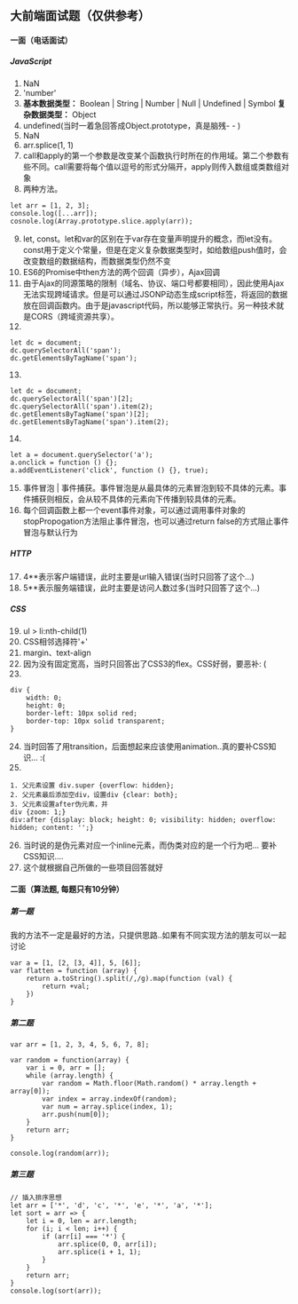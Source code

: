 ## 大前端面试题（仅供参考）
#### 一面（电话面试）
##### JavaScript
1. NaN
2. 'number'
3. **基本数据类型：** Boolean | String | Number | Null | Undefined | Symbol **复杂数据类型：** Object
4. undefined(当时一着急回答成Object.prototype，真是脑残- - )
5. NaN
6. arr.splice(1, 1)
7. call和apply的第一个参数是改变某个函数执行时所在的作用域。第二个参数有些不同。call需要将每个值以逗号的形式分隔开，apply则传入数组或类数组对象
8. 两种方法。
```
let arr = [1, 2, 3];
console.log([...arr]);
cosnole.log(Array.prototype.slice.apply(arr));
```
9. let, const。let和var的区别在于var存在变量声明提升的概念，而let没有。const用于定义个常量，但是在定义复杂数据类型时，如给数组push值时，会改变数组的数据结构，而数据类型仍然不变
10. ES6的Promise中then方法的两个回调（异步），Ajax回调
11. 由于Ajax的同源策略的限制（域名、协议、端口号都要相同），因此使用Ajax无法实现跨域请求。但是可以通过JSONP动态生成script标签，将返回的数据放在回调函数内。由于是javascript代码，所以能够正常执行。另一种技术就是CORS（跨域资源共享）。
12.
```
let dc = document;
dc.querySelectorAll('span');
dc.getElementsByTagName('span');
```
13.
```
let dc = document;
dc.querySelectorAll('span')[2];
dc.querySelectorAll('span').item(2);
dc.getElementsByTagName('span')[2];
dc.getElementsByTagName('span').item(2);
```
14.
```
let a = document.querySelector('a');
a.onclick = function () {};
a.addEventListener('click', function () {}, true);
```
15. 事件冒泡 | 事件捕获。事件冒泡是从最具体的元素冒泡到较不具体的元素。事件捕获则相反，会从较不具体的元素向下传播到较具体的元素。
16. 每个回调函数上都一个event事件对象，可以通过调用事件对象的stopPropogation方法阻止事件冒泡，也可以通过return false的方式阻止事件冒泡与默认行为
##### HTTP
17. 4**表示客户端错误，此时主要是url输入错误(当时只回答了这个...)
18. 5**表示服务端错误，此时主要是访问人数过多(当时只回答了这个...)
##### CSS
19. ul > li:nth-child(1)
20. CSS相邻选择符'+'
21. margin、text-align
22. 因为没有固定宽高，当时只回答出了CSS3的flex。CSS好弱，要恶补: (
23.
```
div {
    width: 0;
    height: 0;
    border-left: 10px solid red;
    border-top: 10px solid transparent;
}
```
24. 当时回答了用transition，后面想起来应该使用animation..真的要补CSS知识... :(
25.
```
1. 父元素设置 div.super {overflow: hidden};
2. 父元素最后添加空div，设置div {clear: both};
3. 父元素设置after伪元素，并
div {zoom: 1;}
div:after {display: block; height: 0; visibility: hidden; overflow: hidden; content: '';}
```
26. 当时说的是伪元素对应一个inline元素，而伪类对应的是一个行为吧... 要补CSS知识....
27. 这个就根据自己所做的一些项目回答就好

#### 二面（算法题, 每题只有10分钟）
##### 第一题
我的方法不一定是最好的方法，只提供思路..如果有不同实现方法的朋友可以一起讨论
```
var a = [1, [2, [3, 4]], 5, [6]];
var flatten = function (array) {
    return a.toString().split(/,/g).map(function (val) {
        return +val;
    })
}
```
##### 第二题
```
var arr = [1, 2, 3, 4, 5, 6, 7, 8];

var random = function(array) {
    var i = 0, arr = [];
    while (array.length) {
        var random = Math.floor(Math.random() * array.length + array[0]);
        var index = array.indexOf(random);
        var num = array.splice(index, 1);
        arr.push(num[0]);
    }
    return arr;
}

console.log(random(arr));
```
##### 第三题
```
// 插入排序思想
let arr = ['*', 'd', 'c', '*', 'e', '*', 'a', '*'];
let sort = arr => {
    let i = 0, len = arr.length;
    for (i; i < len; i++) {
        if (arr[i] === '*') {
            arr.splice(0, 0, arr[i]);
            arr.splice(i + 1, 1);
        }
    }
    return arr;
}
console.log(sort(arr));
```

